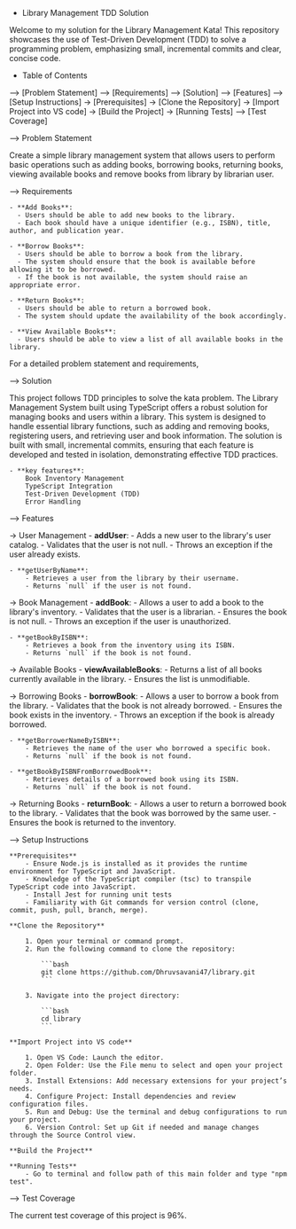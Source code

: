 - Library Management TDD Solution

Welcome to my solution for the Library Management Kata! This repository showcases the use of Test-Driven Development (TDD) to solve a programming problem, emphasizing small, incremental commits and clear, concise code.

- Table of Contents

--> [Problem Statement]
--> [Requirements]
--> [Solution]
--> [Features]
--> [Setup Instructions]
-> [Prerequisites]
-> [Clone the Repository]
-> [Import Project into VS code]
-> [Build the Project]
-> [Running Tests]
--> [Test Coverage]

--> Problem Statement

Create a simple library management system that allows users to perform basic operations such as adding books, borrowing books, returning books, viewing available books and remove books from library by librarian user.

--> Requirements

    - **Add Books**:
      - Users should be able to add new books to the library.
      - Each book should have a unique identifier (e.g., ISBN), title, author, and publication year.

    - **Borrow Books**:
      - Users should be able to borrow a book from the library.
      - The system should ensure that the book is available before allowing it to be borrowed.
      - If the book is not available, the system should raise an appropriate error.

    - **Return Books**:
      - Users should be able to return a borrowed book.
      - The system should update the availability of the book accordingly.

    - **View Available Books**:
      - Users should be able to view a list of all available books in the library.

For a detailed problem statement and requirements,

--> Solution

This project follows TDD principles to solve the kata problem. The Library Management System built using TypeScript offers a robust solution for managing books and users within a library. This system is designed to handle essential library functions, such as adding and removing books, registering users, and retrieving user and book information. The solution is built with small, incremental commits, ensuring that each feature is developed and tested in isolation, demonstrating effective TDD practices.

    - **key features**:
        Book Inventory Management
        TypeScript Integration
        Test-Driven Development (TDD)
        Error Handling

--> Features

-> User Management - **addUser**: - Adds a new user to the library's user catalog. - Validates that the user is not null. - Throws an exception if the user already exists.

    - **getUserByName**:
        - Retrieves a user from the library by their username.
        - Returns `null` if the user is not found.

-> Book Management - **addBook**: - Allows a user to add a book to the library's inventory. - Validates that the user is a librarian. - Ensures the book is not null. - Throws an exception if the user is unauthorized.

    - **getBookByISBN**:
        - Retrieves a book from the inventory using its ISBN.
        - Returns `null` if the book is not found.

-> Available Books - **viewAvailableBooks**: - Returns a list of all books currently available in the library. - Ensures the list is unmodifiable.

-> Borrowing Books - **borrowBook**: - Allows a user to borrow a book from the library. - Validates that the book is not already borrowed. - Ensures the book exists in the inventory. - Throws an exception if the book is already borrowed.

    - **getBorrowerNameByISBN**:
        - Retrieves the name of the user who borrowed a specific book.
        - Returns `null` if the book is not found.

    - **getBookByISBNFromBorrowedBook**:
        - Retrieves details of a borrowed book using its ISBN.
        - Returns `null` if the book is not found.

-> Returning Books - **returnBook**: - Allows a user to return a borrowed book to the library. - Validates that the book was borrowed by the same user. - Ensures the book is returned to the inventory.

--> Setup Instructions

    **Prerequisites**
        - Ensure Node.js is installed as it provides the runtime environment for TypeScript and JavaScript.
        - Knowledge of the TypeScript compiler (tsc) to transpile TypeScript code into JavaScript.
        - Install Jest for running unit tests
        - Familiarity with Git commands for version control (clone, commit, push, pull, branch, merge).

    **Clone the Repository**

        1. Open your terminal or command prompt.
        2. Run the following command to clone the repository:

            ```bash
            git clone https://github.com/Dhruvsavani47/library.git
            ```

        3. Navigate into the project directory:

            ```bash
            cd library
            ```

    **Import Project into VS code**

        1. Open VS Code: Launch the editor.
        2. Open Folder: Use the File menu to select and open your project folder.
        3. Install Extensions: Add necessary extensions for your project’s needs.
        4. Configure Project: Install dependencies and review configuration files.
        5. Run and Debug: Use the terminal and debug configurations to run your project.
        6. Version Control: Set up Git if needed and manage changes through the Source Control view.

    **Build the Project**

    **Running Tests**
        - Go to terminal and follow path of this main folder and type "npm test".

--> Test Coverage

The current test coverage of this project is 96%.
